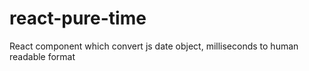 # react-pure-time
React component which convert js date object, milliseconds to human readable format
